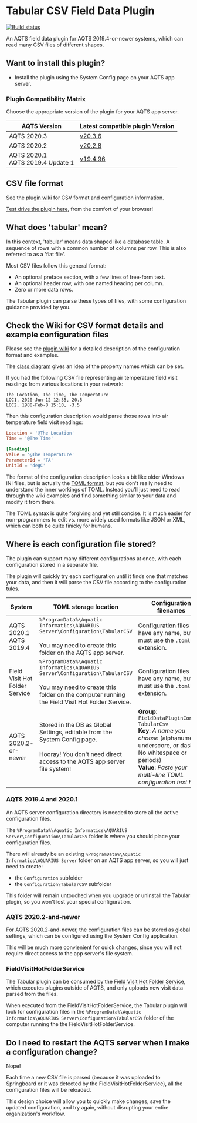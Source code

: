 # Tabular CSV Field Data Plugin

[![Build status](https://ci.appveyor.com/api/projects/status/rkpwslh6kmrt9pyr/branch/master?svg=true)](https://ci.appveyor.com/project/SystemsAdministrator/tabular-field-data-plugin/branch/master)

An AQTS field data plugin for AQTS 2019.4-or-newer systems, which can read many CSV files of different shapes.

## Want to install this plugin?

- Install the plugin using the System Config page on your AQTS app server.

### Plugin Compatibility Matrix

Choose the appropriate version of the plugin for your AQTS app server.

| AQTS Version | Latest compatible plugin Version |
| --- | --- |
| AQTS 2020.3 | [v20.3.6](https://github.com/AquaticInformatics/tabular-field-data-plugin/releases/download/v20.3.6/TabularCsv.plugin) |
| AQTS 2020.2 | [v20.2.8](https://github.com/AquaticInformatics/tabular-field-data-plugin/releases/download/v20.2.8/TabularCsv.plugin) |
| AQTS 2020.1<br/>AQTS 2019.4 Update 1| [v19.4.96](https://github.com/AquaticInformatics/tabular-field-data-plugin/releases/download/v19.4.96/TabularCsv.plugin) |

## CSV file format

See the [plugin wiki](../../wiki) for CSV format and configuration information.

[Test drive the plugin here](https://aquaticinformatics.github.io/tabular-field-data-plugin/test-drive/), from the comfort of your browser!

## What does 'tabular' mean?

In this context, 'tabular' means data shaped like a database table. A sequence of rows with a common number of columns per row. This is also referred to as a 'flat file'.

Most CSV files follow this general format:

- An optional preface section, with a few lines of free-form text.
- An optional header row, with one named heading per column.
- Zero or more data rows.

The Tabular plugin can parse these types of files, with some configuration guidance provided by you.

## Check the Wiki for CSV format details and example configuration files

Please see the [plugin wiki](../../wiki) for a detailed description of the configuration format and examples.

The [class diagram](docs/Readme.md) gives an idea of the property names which can be set.

If you had the following CSV file representing air temperature field visit readings from various locations in your network:

```csv
The Location, The Time, The Temperature
LOC1, 2020-Jun-12 12:35, 20.5
LOC2, 1988-Feb-8 15:10, -3.5
```

Then this configuration description would parse those rows into air temperature field visit readings:
```toml
Location = '@The Location'
Time = '@The Time'

[Reading]
Value = '@The Temperature'
ParameterId = 'TA'
UnitId = 'degC'
```

The format of the configuration description looks a bit like older Windows INI files, but is actually the [TOML format](https://toml.io/en/), but you don't really need to understand the inner workings of TOML. Instead you'll just need to read through the wiki examples and find something similar to your data and modify it from there.

The TOML syntax is quite forgiving and yet still concise. It is much easier for non-programmers to edit vs. more widely used formats like JSON or XML, which can both be quite finicky for humans.

## Where is each configuration file stored?

The plugin can support many different configurations at once, with each configuration stored in a separate file.

The plugin will quickly try each configuration until it finds one that matches your data, and then it will parse the CSV file according to the configuration tules.

| System | TOML storage location | Configuration filenames |
|---|---|---|
| AQTS 2020.1<br/>AQTS 2019.4 | `%ProgramData%\Aquatic Informatics\AQUARIUS Server\Configuration\TabularCSV` <br/><br/> You may need to create this folder on the AQTS app server. | Configuration files can have any name, but must use the `.toml` file extension. |
| Field Visit Hot Folder Service | `%ProgramData%\Aquatic Informatics\AQUARIUS Server\Configuration\TabularCSV` <br/><br/> You may need to create this folder on the computer running the Field Visit Hot Folder Service. | Configuration files can have any name, but must use the `.toml` file extension. |
| AQTS 2020.2-or-newer | Stored in the DB as Global Settings, editable from the System Config page. <br/><br/> Hooray! You don't need direct access to the AQTS app server file system! | **Group**: `FieldDataPluginConfig-TabularCsv`<br/>**Key**: _A name you choose_ (alphanumeric, underscore, or dashes. No whitespace or periods)<br/>**Value**: _Paste your multi-line TOML configuration text here_ |

### AQTS 2019.4 and 2020.1

An AQTS server configuration directory is needed to store all the active configuration files.

The `%ProgramData%\Aquatic Informatics\AQUARIUS Server\Configuration\TabularCSV` folder is where you should place your configuration files.

There will already be an existing `%ProgramData%\Aquatic Informatics\AQUARIUS Server` folder on an AQTS app server, so you will just need to create:
- the `Configuration` subfolder
- the `Configuration\TabularCSV` subfolder

This folder will remain untouched when you upgrade or uninstall the Tabular plugin, so you won't lost your special configuration.

### AQTS 2020.2-and-newer

For AQTS 2020.2-and-newer, the configuration files can be stored as global settings, which can be configured using the System Config application.

This will be much more convienient for quick changes, since you will not require direct access to the app server's file system.

### FieldVisitHotFolderService

The Tabular plugin can be consumed by the [Field Visit Hot Folder Service](https://github.com/AquaticInformatics/aquarius-field-data-framework/tree/master/src/FieldVisitHotFolderService#field-visit-hot-folder-service), which executes plugins outside of AQTS, and only uploads new visit data parsed from the files.

When executed from the FieldVisitHotFolderService, the Tabular plugin will look for configuration files in the `%ProgramData%\Aquatic Informatics\AQUARIUS Server\Configuration\TabularCSV` folder of the computer running the the FieldVisitHotFolderService.

## Do I need to restart the AQTS server when I make a configuration change?

Nope!

Each time a new CSV file is parsed (because it was uploaded to Springboard or it was detected by the FieldVisitHotFolderService), all the configuration files will be reloaded.

This design choice will allow you to quickly make changes, save the updated configuration, and try again, without disrupting your entire organization's workflow.
